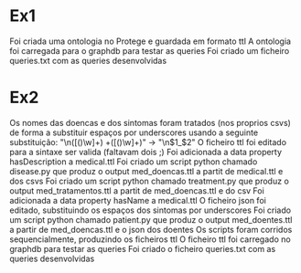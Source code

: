 # Ex1

Foi criada uma ontologia no Protege e guardada em formato ttl
A ontologia foi carregada para o graphdb para testar as queries
Foi criado um ficheiro queries.txt com as queries desenvolvidas



# Ex2

Os nomes das doencas e dos sintomas foram tratados (nos proprios csvs) de forma a substituir espaços por underscores usando a seguinte substituição: "\n([()\w]+) +([()\w]+)" -> "\n$1_$2"
O ficheiro ttl foi editado para a sintaxe ser valida (faltavam dois ;)
Foi adicionada a data property hasDescription a medical.ttl
Foi criado um script python chamado disease.py que produz o output med_doencas.ttl a partit de medical.ttl e dos csvs
Foi criado um script python chamado treatment.py que produz o output med_tratamentos.ttl a partit de med_doencas.ttl e do csv
Foi adicionada a data property hasName a medical.ttl
O ficheiro json foi editado, substituindo os espaços dos sintomas por underscores
Foi criado um script python chamado patient.py que produz o output med_doentes.ttl a partir de med_doencas.ttl e o json dos doentes
Os scripts foram corridos sequencialmente, produzindo os ficheiros ttl
O ficheiro ttl foi carregado no graphdb para testar as queries
Foi criado o ficheiro queries.txt com as queries desenvolvidas